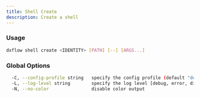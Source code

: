 ```yaml
---
title: Shell Create 
description: Create a shell
---
```


### Usage

```bash
dxflow shell create <IDENTITY> [PATH] [--] [ARGS...]
```

### Global Options

```bash
  -C, --config-profile string   specify the config profile (default "default")
  -L, --log-level string        specify the log level [debug, error, disabled] (default "disabled")
  -N, --no-color                disable color output
```


